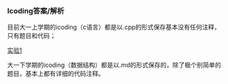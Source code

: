 ### Icoding答案/解析

目前大一上学期的icoding（c语言）都是以.cpp的形式保存基本没有任何注释，只有题目和代码；

[实验1](icoding)

大一下学期的icoding（数据结构）都是以.md的形式保存的，除了极个别简单的题目，基本上都有详细的代码注释。
